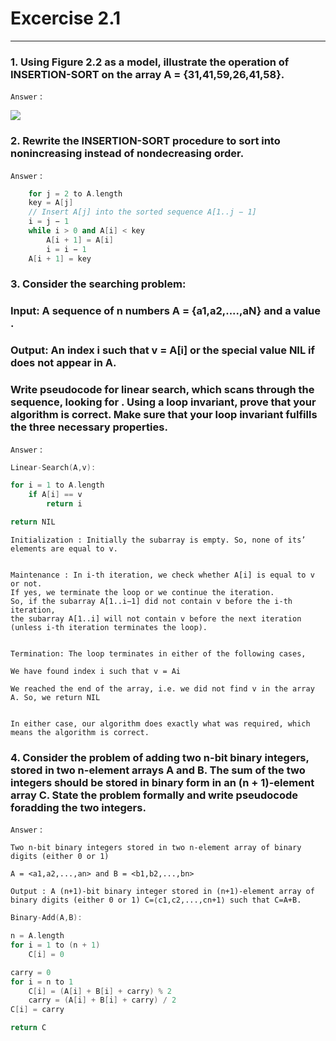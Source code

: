 # Excercise 2.1

---

### 1. Using Figure 2.2 as a model, illustrate the operation of INSERTION-SORT on the array A = {31,41,59,26,41,58}.

`Answer` :

![](https://i.ibb.co/Fz2w4KL/my-basic-app.png)

### 2. Rewrite the INSERTION-SORT procedure to sort into nonincreasing instead of nondecreasing order.

`Answer` :

```cpp
    for j = 2 to A.length
    key = A[j]
    // Insert A[j] into the sorted sequence A[1..j − 1]
    i = j − 1
    while i > 0 and A[i] < key
        A[i + 1] = A[i]
        i = i − 1
    A[i + 1] = key
```

### 3. Consider the searching problem:

### Input: A sequence of n numbers A = {a1,a2,....,aN} and a value .

### Output: An index i such that v = A[i] or the special value NIL if does not appear in A.

### Write pseudocode for linear search, which scans through the sequence, looking for . Using a loop invariant, prove that your algorithm is correct. Make sure that your loop invariant fulfills the three necessary properties.

`Answer` :

```cpp
Linear-Search(A,v):

for i = 1 to A.length
    if A[i] == v
        return i

return NIL
```

```
Initialization : Initially the subarray is empty. So, none of its’ elements are equal to v.


Maintenance : In i-th iteration, we check whether A[i] is equal to v or not.
If yes, we terminate the loop or we continue the iteration.
So, if the subarray A[1..i−1] did not contain v before the i-th iteration,
the subarray A[1..i] will not contain v before the next iteration (unless i-th iteration terminates the loop).


Termination: The loop terminates in either of the following cases,

We have found index i such that v = Ai

We reached the end of the array, i.e. we did not find v in the array A. So, we return NIL


In either case, our algorithm does exactly what was required, which means the algorithm is correct.
```

### 4. Consider the problem of adding two n-bit binary integers, stored in two n-element arrays A and B. The sum of the two integers should be stored in binary form in an (n + 1)-element array C. State the problem formally and write pseudocode foradding the two integers.

`Answer` :

```
Two n-bit binary integers stored in two n-element array of binary digits (either 0 or 1)

A = <a1,a2,...,an> and B = <b1,b2,...,bn>

Output : A (n+1)-bit binary integer stored in (n+1)-element array of binary digits (either 0 or 1) C=⟨c1,c2,...,cn+1⟩ such that C=A+B.
```

```cpp
Binary-Add(A,B):

n = A.length
for i = 1 to (n + 1)
    C[i] = 0

carry = 0
for i = n to 1
    C[i] = (A[i] + B[i] + carry) % 2
    carry = (A[i] + B[i] + carry) / 2
C[i] = carry

return C
```
